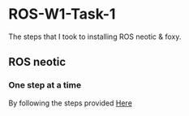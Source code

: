 # ROS-W1-Task-1
The steps that I took to installing ROS neotic &amp; foxy.
## ROS neotic
### One step at a time
By following the steps provided [Here](http://wiki.ros.org/noetic/Installation/Ubuntu)
